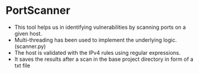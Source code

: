 # PortScanner
- This tool helps us in identifying vulnerabilities by scanning ports on a given host. 
- Multi-threading has been used to implement the underlying logic. (scanner.py)
- The host is validated with the IPv4 rules using regular expressions.
- It saves the results after a scan in the base project directory in form of a txt file
